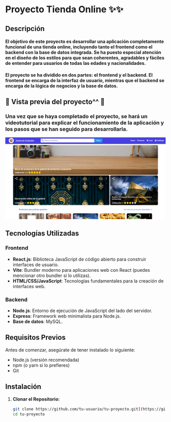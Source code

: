 # Proyecto Tienda Online ✨✨

## Descripción

#### El objetivo de este proyecto es desarrollar una aplicación completamente funcional de una tienda online, incluyendo tanto el frontend como el backend con la base de datos integrada. Se ha puesto especial atención en el diseño de los estilos para que sean coherentes, agradables y fáciles de entender para usuarios de todas las edades y nacionalidades.

#### El proyecto se ha dividido en dos partes: el frontend y el backend. El frontend se encarga de la interfaz de usuario, mientras que el backend se encarga de la lógica de negocios y la base de datos.

## 📸 Vista previa del proyecto^^ 👀
### Una vez que se haya completado el proyecto, se hará un videotutorial para explicar el funcionamiento de la aplicación y los pasos que se han seguido para desarrollarla.
![Vista previa del proyecto 👀](Frontend/public/imagesPreview/imagen__preview__1.PNG)

## Tecnologías Utilizadas

### Frontend

- **React.js**: Biblioteca JavaScript de código abierto para construir interfaces de usuario.
- **Vite**: Bundler moderno para aplicaciones web con React (puedes mencionar otro bundler si lo utilizas).
- **HTML/CSS/JavaScript**: Tecnologías fundamentales para la creación de interfaces web.

### Backend

- **Node.js**: Entorno de ejecución de JavaScript del lado del servidor.
- **Express**: Framework web minimalista para Node.js.
- **Base de datos**: MySQL.

## Requisitos Previos

Antes de comenzar, asegúrate de tener instalado lo siguiente:

- Node.js (versión recomendada)
- npm (o yarn si lo prefieres)
- Git

## Instalación

1. **Clonar el Repositorio:**

   ```bash
   git clone https://github.com/tu-usuario/tu-proyecto.git](https://github.com/SergioDavidFernandezVilla/Proyecto-1-CON-REACT-JS-Tienda_Online/edit/main/README.md
   cd tu-proyecto
